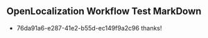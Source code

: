 ## OpenLocalization Workflow Test MarkDown
* 76da91a6-e287-41e2-b55d-ec149f9a2c96 thanks!

<!--HONumber=Jul16_HO2-->


